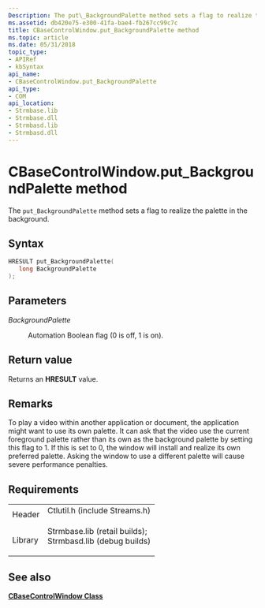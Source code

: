 ```yaml
---
Description: The put\_BackgroundPalette method sets a flag to realize the palette in the background.
ms.assetid: db420e75-e300-41fa-bae4-fb267cc99c7c
title: CBaseControlWindow.put_BackgroundPalette method
ms.topic: article
ms.date: 05/31/2018
topic_type: 
- APIRef
- kbSyntax
api_name: 
- CBaseControlWindow.put_BackgroundPalette
api_type: 
- COM
api_location: 
- Strmbase.lib
- Strmbase.dll
- Strmbasd.lib
- Strmbasd.dll
---
```


# CBaseControlWindow.put\_BackgroundPalette method

The `put_BackgroundPalette` method sets a flag to realize the palette in the background.

## Syntax


```C++
HRESULT put_BackgroundPalette(
   long BackgroundPalette
);
```



## Parameters

<dl> <dt>

*BackgroundPalette* 
</dt> <dd>

Automation Boolean flag (0 is off,  1 is on).

</dd> </dl>

## Return value

Returns an **HRESULT** value.

## Remarks

To play a video within another application or document, the application might want to use its own palette. It can ask that the video use the current foreground palette rather than its own as the background palette by setting this flag to  1. If this is set to 0, the window will install and realize its own preferred palette. Asking the window to use a different palette will cause severe performance penalties.

## Requirements



|                    |                                                                                                                                                                                            |
|--------------------|--------------------------------------------------------------------------------------------------------------------------------------------------------------------------------------------|
| Header<br/>  | <dl> <dt>Ctlutil.h (include Streams.h)</dt> </dl>                                                                                   |
| Library<br/> | <dl> <dt>Strmbase.lib (retail builds); </dt> <dt>Strmbasd.lib (debug builds)</dt> </dl> |



## See also

<dl> <dt>

[**CBaseControlWindow Class**](cbasecontrolwindow.md)
</dt> </dl>

 

 




